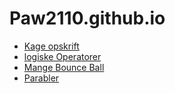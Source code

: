# Paw2110.github.io
- [Kage opskrift](opskrifter.html)
- [logiske Operatorer](logiske_operatorer)
- [Mange Bounce Ball](hoppe_bolde.2)
- [Parabler](Parabler)